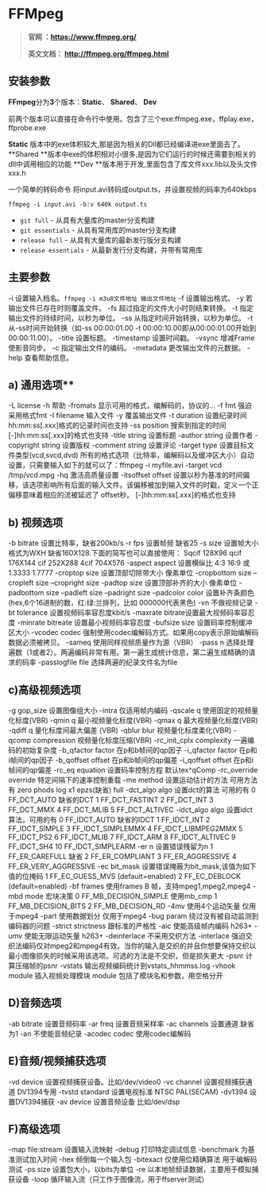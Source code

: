 # FFMpeg

> **官网 ：https://www.ffmpeg.org/**
>
> **英文文档： http://ffmpeg.org/ffmpeg.html**

## 安装参数

**FFmpeg**分为**3**个版本：**Static**、 **Shared**、 **Dev**

前两个版本可以直接在命令行中使用。包含了三个exe:ffmpeg.exe，ffplay.exe，ffprobe.exe

**Static** 版本中的exe体积较大,那是因为相关的Dll都已经编译进exe里面去了。
**Shared **版本中exe的体积相对小很多,是因为它们运行的时候还需要到相关的dll中调用相应的功能
**Dev **版本用于开发,里面包含了库文件xxx.lib以及头文件xxx.h

一个简单的转码命令 将input.avi转码成output.ts，并设置视频的码率为640kbps

```
ffmpeg -i input.avi -b:v 640k output.ts  
```

- `git full` - 从具有大量库的master分支构建
- `git essentials` - 从具有常用库的master分支构建
- `release full` - 从具有大量库的最新发行版分支构建
- `release essentials` - 从最新发行分支构建，并带有常用库

## 主要参数

-i	设置输入档名。`ffmpeg -i m3u8文件地址 输出文件地址`
-f	设置输出格式。
-y	若输出文件已存在时则覆盖文件。
-fs	超过指定的文件大小时则结束转换。
-t	指定输出文件的持续时间，以秒为单位。
-ss	从指定时间开始转换，以秒为单位。
-t	从-ss时间开始转换（如-ss 00:00:01.00 -t 00:00:10.00即从00:00:01.00开始到00:00:11.00）。
-title	设置标题。
-timestamp	设置时间戳。
-vsync	增减Frame使影音同步。
-c	指定输出文件的编码。
-metadata	更改输出文件的元数据。
-help	查看帮助信息。

## a) 通用选项**

-L 	license
-h	 帮助
-fromats	 显示可用的格式，编解码的，协议的...
-f 	fmt 强迫采用格式fmt
-I	 filename 输入文件
-y 	覆盖输出文件
-t 	duration 设置纪录时间 hh:mm:ss[.xxx]格式的记录时间也支持
-ss 	position 搜索到指定的时间 [-]hh:mm:ss[.xxx]的格式也支持
-title 	string 设置标题
-author 	string 设置作者
-copyright	 string 设置版权
-comment	 string 设置评论
-target 	type 设置目标文件类型(vcd,svcd,dvd) 所有的格式选项（比特率，编解码以及缓冲区大小）自动设置，只需要输入如下的就可以了：ffmpeg -i myfile.avi -target vcd /tmp/vcd.mpg
-hq	 激活高质量设置
-itsoffset	 offset 设置以秒为基准的时间偏移，该选项影响所有后面的输入文件。该偏移被加到输入文件的时戳，定义一个正偏移意味着相应的流被延迟了 offset秒。 [-]hh:mm:ss[.xxx]的格式也支持

## **b) 视频选项**

-b 	bitrate 设置比特率，缺省200kb/s
-r 	fps 设置帧频 缺省25
-s	 size 设置帧大小 格式为WXH 缺省160X128.下面的简写也可以直接使用：
		Sqcif 128X96 qcif 176X144 cif 252X288 4cif 704X576
-aspect 	aspect 设置横纵比 4:3 16:9 或 1.3333 1.7777
-croptop size 设置顶部切除带大小 像素单位
-cropbottom size –cropleft size –cropright size
-padtop size 设置顶部补齐的大小 像素单位
-padbottom size –padleft size –padright size –padcolor color 设置补齐条颜色(hex,6个16进制的数，红:绿:兰排列，比如 000000代表黑色)
-vn 不做视频记录
-bt tolerance 设置视频码率容忍度kbit/s
-maxrate bitrate设置最大视频码率容忍度
-minrate bitreate 设置最小视频码率容忍度
-bufsize size 设置码率控制缓冲区大小
-vcodec codec 强制使用codec编解码方式。如果用copy表示原始编解码数据必须被拷贝。
-sameq 使用同样视频质量作为源（VBR）
-pass n 选择处理遍数（1或者2）。两遍编码非常有用。第一遍生成统计信息，第二遍生成精确的请求的码率
-passlogfile file 选择两遍的纪录文件名为file

## **c)高级视频选项**

-g gop_size 设置图像组大小
-intra 仅适用帧内编码
-qscale q 使用固定的视频量化标度(VBR)
-qmin q 最小视频量化标度(VBR)
-qmax q 最大视频量化标度(VBR)
-qdiff q 量化标度间最大偏差 (VBR)
-qblur blur 视频量化标度柔化(VBR)
-qcomp compression 视频量化标度压缩(VBR)
-rc_init_cplx complexity 一遍编码的初始复杂度
-b_qfactor factor 在p和b帧间的qp因子
-i_qfactor factor 在p和i帧间的qp因子
-b_qoffset offset 在p和b帧间的qp偏差
-i_qoffset offset 在p和i帧间的qp偏差
-rc_eq equation 设置码率控制方程 默认tex^qComp
-rc_override override 特定间隔下的速率控制重载
-me method 设置运动估计的方法 可用方法有 zero phods log x1 epzs(缺省) full
-dct_algo algo 设置dct的算法 可用的有 0 FF_DCT_AUTO 缺省的DCT 1 FF_DCT_FASTINT 2 FF_DCT_INT 3 FF_DCT_MMX 4 FF_DCT_MLIB 5 FF_DCT_ALTIVEC
-idct_algo algo 设置idct算法。可用的有 0 FF_IDCT_AUTO 缺省的IDCT 1 FF_IDCT_INT 2 FF_IDCT_SIMPLE 3 FF_IDCT_SIMPLEMMX 4 FF_IDCT_LIBMPEG2MMX 5 FF_IDCT_PS2 6 FF_IDCT_MLIB 7 FF_IDCT_ARM 8 FF_IDCT_ALTIVEC 9 FF_IDCT_SH4 10 FF_IDCT_SIMPLEARM
-er n 设置错误残留为n 1 FF_ER_CAREFULL 缺省 2 FF_ER_COMPLIANT 3 FF_ER_AGGRESSIVE 4 FF_ER_VERY_AGGRESSIVE
-ec bit_mask 设置错误掩蔽为bit_mask,该值为如下值的位掩码 1 FF_EC_GUESS_MVS (default=enabled) 2 FF_EC_DEBLOCK (default=enabled)
-bf frames 使用frames B 帧，支持mpeg1,mpeg2,mpeg4
-mbd mode 宏块决策 0 FF_MB_DECISION_SIMPLE 使用mb_cmp 1 FF_MB_DECISION_BITS 2 FF_MB_DECISION_RD
-4mv 使用4个运动矢量 仅用于mpeg4
-part 使用数据划分 仅用于mpeg4
-bug param 绕过没有被自动监测到编码器的问题
-strict strictness 跟标准的严格性
-aic 使能高级帧内编码 h263+
-umv 使能无限运动矢量 h263+
-deinterlace 不采用交织方法
-interlace 强迫交织法编码仅对mpeg2和mpeg4有效。当你的输入是交织的并且你想要保持交织以最小图像损失的时候采用该选项。可选的方法是不交织，但是损失更大
-psnr 计算压缩帧的psnr
-vstats 输出视频编码统计到vstats_hhmmss.log
-vhook module 插入视频处理模块 module 包括了模块名和参数，用空格分开

## **D)音频选项**

-ab bitrate 设置音频码率
-ar freq 设置音频采样率
-ac channels 设置通道 缺省为1
-an 不使能音频纪录
-acodec codec 使用codec编解码

## **E)音频/视频捕获选项**

-vd device 设置视频捕获设备。比如/dev/video0
-vc channel 设置视频捕获通道 DV1394专用
-tvstd standard 设置电视标准 NTSC PAL(SECAM)
-dv1394 设置DV1394捕获
-av device 设置音频设备 比如/dev/dsp

## **F)高级选项**

-map file:stream 设置输入流映射
-debug 打印特定调试信息
-benchmark 为基准测试加入时间
-hex 倾倒每一个输入包
-bitexact 仅使用位精确算法 用于编解码测试
-ps size 设置包大小，以bits为单位
-re 以本地帧频读数据，主要用于模拟捕获设备
-loop 循环输入流（只工作于图像流，用于ffserver测试）